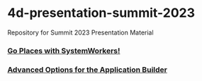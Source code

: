 # 4d-presentation-summit-2023

Repository for Summit 2023 Presentation Material

### [Go Places with SystemWorkers!](https://github.com/miyako/4d-presentation-summit-2023/tree/main/Go%20Places%20with%20System%20Workers!)

### [Advanced Options for the Application Builder](https://github.com/miyako/4d-presentation-summit-2023/tree/main/Advanced%20Options%20for%20the%20Application%20Builder)
